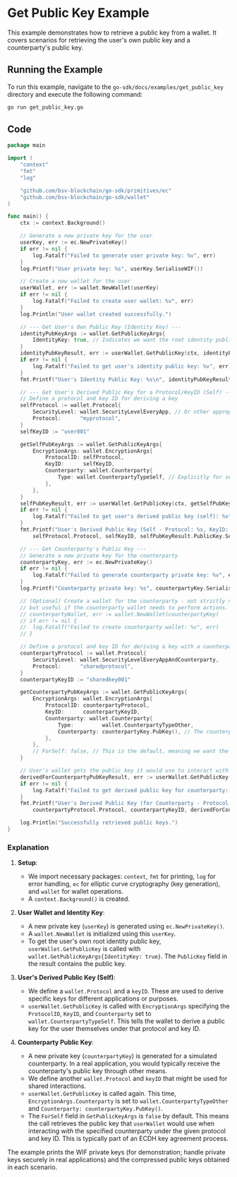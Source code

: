 # Get Public Key Example

This example demonstrates how to retrieve a public key from a wallet. It covers scenarios for retrieving the user's own public key and a counterparty's public key.

## Running the Example

To run this example, navigate to the `go-sdk/docs/examples/get_public_key` directory and execute the following command:

```bash
go run get_public_key.go
```

## Code

```go
package main

import (
	"context"
	"fmt"
	"log"

	"github.com/bsv-blockchain/go-sdk/primitives/ec"
	"github.com/bsv-blockchain/go-sdk/wallet"
)

func main() {
	ctx := context.Background()

	// Generate a new private key for the user
	userKey, err := ec.NewPrivateKey()
	if err != nil {
		log.Fatalf("Failed to generate user private key: %v", err)
	}
	log.Printf("User private key: %s", userKey.SerialiseWIF())

	// Create a new wallet for the user
	userWallet, err := wallet.NewWallet(userKey)
	if err != nil {
		log.Fatalf("Failed to create user wallet: %v", err)
	}
	log.Println("User wallet created successfully.")

	// --- Get User's Own Public Key (Identity Key) ---
	identityPubKeyArgs := wallet.GetPublicKeyArgs{
		IdentityKey: true, // Indicates we want the root identity public key of the wallet
	}
	identityPubKeyResult, err := userWallet.GetPublicKey(ctx, identityPubKeyArgs, "example-app")
	if err != nil {
		log.Fatalf("Failed to get user's identity public key: %v", err)
	}
	fmt.Printf("User's Identity Public Key: %s\n", identityPubKeyResult.PublicKey.SerialiseCompressed())

	// --- Get User's Derived Public Key for a Protocol/KeyID (Self) ---
	// Define a protocol and key ID for deriving a key
	selfProtocol := wallet.Protocol{
		SecurityLevel: wallet.SecurityLevelEveryApp, // Or other appropriate security level
		Protocol:      "myprotocol",
	}
	selfKeyID := "user001"

	getSelfPubKeyArgs := wallet.GetPublicKeyArgs{
		EncryptionArgs: wallet.EncryptionArgs{
			ProtocolID: selfProtocol,
			KeyID:      selfKeyID,
			Counterparty: wallet.Counterparty{
				Type: wallet.CounterpartyTypeSelf, // Explicitly for self
			},
		},
	}
	selfPubKeyResult, err := userWallet.GetPublicKey(ctx, getSelfPubKeyArgs, "example-app")
	if err != nil {
		log.Fatalf("Failed to get user's derived public key (self): %v", err)
	}
	fmt.Printf("User's Derived Public Key (Self - Protocol: %s, KeyID: %s): %s\n",
		selfProtocol.Protocol, selfKeyID, selfPubKeyResult.PublicKey.SerialiseCompressed())

	// --- Get Counterparty's Public Key ---
	// Generate a new private key for the counterparty
	counterpartyKey, err := ec.NewPrivateKey()
	if err != nil {
		log.Fatalf("Failed to generate counterparty private key: %v", err)
	}
	log.Printf("Counterparty private key: %s", counterpartyKey.SerialiseWIF())

	// (Optional) Create a wallet for the counterparty - not strictly needed for this example part,
	// but useful if the counterparty wallet needs to perform actions.
	// counterpartyWallet, err := wallet.NewWallet(counterpartyKey)
	// if err != nil {
	//  log.Fatalf("Failed to create counterparty wallet: %v", err)
	// }

	// Define a protocol and key ID for deriving a key with a counterparty
	counterpartyProtocol := wallet.Protocol{
		SecurityLevel: wallet.SecurityLevelEveryAppAndCounterparty,
		Protocol:      "sharedprotocol",
	}
	counterpartyKeyID := "sharedkey001"

	getCounterpartyPubKeyArgs := wallet.GetPublicKeyArgs{
		EncryptionArgs: wallet.EncryptionArgs{
			ProtocolID: counterpartyProtocol,
			KeyID:      counterpartyKeyID,
			Counterparty: wallet.Counterparty{
				Type:         wallet.CounterpartyTypeOther,
				Counterparty: counterpartyKey.PubKey(), // The counterparty's public key
			},
		},
		// ForSelf: false, // This is the default, meaning we want the public key *for* the counterparty
	}

	// User's wallet gets the public key it would use to interact with the counterparty
	derivedForCounterpartyPubKeyResult, err := userWallet.GetPublicKey(ctx, getCounterpartyPubKeyArgs, "example-app")
	if err != nil {
		log.Fatalf("Failed to get derived public key for counterparty: %v", err)
	}
	fmt.Printf("User's Derived Public Key (for Counterparty - Protocol: %s, KeyID: %s): %s\n",
		counterpartyProtocol.Protocol, counterpartyKeyID, derivedForCounterpartyPubKeyResult.PublicKey.SerialiseCompressed())

	log.Println("Successfully retrieved public keys.")
}

```

### Explanation

1.  **Setup**:
    *   We import necessary packages: `context`, `fmt` for printing, `log` for error handling, `ec` for elliptic curve cryptography (key generation), and `wallet` for wallet operations.
    *   A `context.Background()` is created.

2.  **User Wallet and Identity Key**:
    *   A new private key (`userKey`) is generated using `ec.NewPrivateKey()`.
    *   A `wallet.NewWallet` is initialized using this `userKey`.
    *   To get the user's own root identity public key, `userWallet.GetPublicKey` is called with `wallet.GetPublicKeyArgs{IdentityKey: true}`. The `PublicKey` field in the result contains the public key.

3.  **User's Derived Public Key (Self)**:
    *   We define a `wallet.Protocol` and a `keyID`. These are used to derive specific keys for different applications or purposes.
    *   `userWallet.GetPublicKey` is called with `EncryptionArgs` specifying the `ProtocolID`, `KeyID`, and `Counterparty` set to `wallet.CounterpartyTypeSelf`. This tells the wallet to derive a public key for the user themselves under that protocol and key ID.

4.  **Counterparty Public Key**:
    *   A new private key (`counterpartyKey`) is generated for a simulated counterparty. In a real application, you would typically receive the counterparty's public key through other means.
    *   We define another `wallet.Protocol` and `keyID` that might be used for shared interactions.
    *   `userWallet.GetPublicKey` is called again. This time, `EncryptionArgs.Counterparty` is set to `wallet.CounterpartyTypeOther` and `Counterparty: counterpartyKey.PubKey()`.
    *   The `ForSelf` field in `GetPublicKeyArgs` is `false` by default. This means the call retrieves the public key that `userWallet` would use when interacting *with* the specified counterparty under the given protocol and key ID. This is typically part of an ECDH key agreement process.

The example prints the WIF private keys (for demonstration; handle private keys securely in real applications) and the compressed public keys obtained in each scenario.
